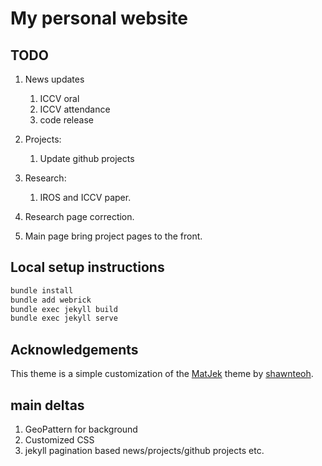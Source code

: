 # My personal website

## TODO

1) News updates
   1) ICCV oral
   2) ICCV attendance
   3) code release

2) Projects:
   1) Update github projects
3) Research:
    1) IROS and ICCV paper.
4) Research page correction.
5) Main page bring project pages to the front.

## Local setup instructions

```bash
bundle install
bundle add webrick
bundle exec jekyll build
bundle exec jekyll serve
```

## Acknowledgements

This theme is a simple customization of the [MatJek](https://shawnteoh.github.io/matjek/) theme by [shawnteoh](https://shawnteoh.github.io/).

## main deltas

1) GeoPattern for background
2) Customized CSS
3) jekyll pagination based news/projects/github projects etc.
